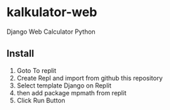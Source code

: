 # kalkulator-web
Django Web Calculator Python

## Install
1. Goto To replit
2. Create Repl and import from github this repository
3. Select template Django on Replit
4. then add package mpmath from replit
5. Click Run Button
